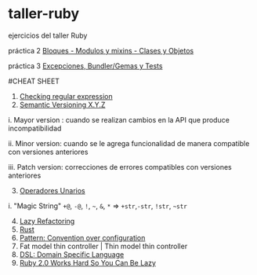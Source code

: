 taller-ruby
===========

ejercicios del taller Ruby


práctica 2 
[Bloques - Modulos  y mixins - Clases y Objetos](https://github.com/fernandolopez/capacitacion-ruby-ttps/blob/master/actividades/practicas/practica-02.md)

práctica 3
[Excepciones, Bundler/Gemas y Tests](https://github.com/fernandolopez/capacitacion-ruby-ttps/blob/master/actividades/practicas/practica-03.md)

#CHEAT SHEET

1. [Checking regular expression](http://rubular.com/)
2. [Semantic Versioning X.Y.Z](http://semver.org/)

  i.  Mayor version : cuando se realizan cambios en la API que produce incompatibilidad
  
  ii. Minor version: cuando se le agrega funcionalidad de manera compatible con versiones anteriores
  
  iii. Patch version: correcciones de errores compatibles con versiones anteriores

3. [Operadores Unarios](http://www.rubyinside.com/rubys-unary-operators-and-how-to-redefine-their-functionality-5610.html?utm_source=rubyweekly&utm_medium=email)

  i. "Magic String" `+@`, `-@`, `!`, `~`, `&`, `*` =>   `+str`,`-str`, `!str`, `~str ` 
  
4. [Lazy Refactoring](http://robots.thoughtbot.com/lazy-refactoring)
5. [Rust](https://medium.com/@adamhjk/rust-and-go-e18d511fbd95)
6. [Pattern: Convention over configuration](http://es.wikipedia.org/wiki/Convenci%C3%B3n_sobre_Configuraci%C3%B3n)
7. Fat model thin controller | Thin model thin controller
8. [DSL: Domain Specific Language](http://es.wikipedia.org/wiki/Lenguaje_espec%C3%ADfico_del_dominio)
9. [Ruby 2.0 Works Hard So You Can Be Lazy](http://patshaughnessy.net/2013/4/3/ruby-2-0-works-hard-so-you-can-be-lazy)


